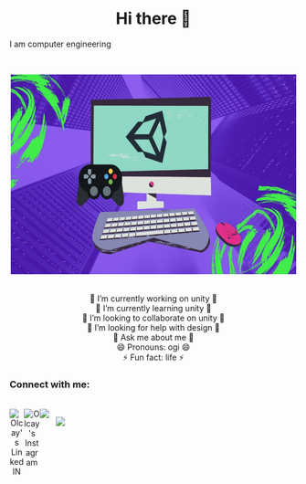 ### <h1 align="center">Hi there 👋
I am computer engineering</h1>

<br/>
<p align="center"><img alt="GIF" src="https://github.com/olcayertasmis/olcayertasmis/blob/main/original.jpg" width="500" height="350" /></p>
<p align="center">
  <br/>
 🔭 I’m currently working on unity 🔭
  <br />
 🌱 I’m currently learning unity 🌱
  <br />
 👯 I’m looking to collaborate on unity 👯
  <br />
 🤔 I’m looking for help with design 🤔
  <br />
 💬 Ask me about me 💬
  <br />
 😄 Pronouns: ogi 😄
  <br />
 ⚡ Fun fact: life ⚡
  <br />
  </p>
<h3 align="left">Connect with me:</h3>
<br />
<a align="center" href="https://www.linkedin.com/in/olcay-erta%C5%9Fm%C4%B1%C5%9F-b44a971b1/" align="center">
  <img align="left" alt="Olcay's LinkedIN" width="25px" src="https://cdn.jsdelivr.net/npm/simple-icons@v3/icons/linkedin.svg" />
</a>

<a href="https://www.instagram.com/olcayertasmis/" align="center">
  <img align="left" alt="Olcay's Instagram" width="28px" src="https://cdn.jsdelivr.net/npm/simple-icons@v3/icons/instagram.svg" />
</a>

<a href="olcayertasmis@gmail.com" align="center">
  <img align="left" width="28px" src="https://cdn.jsdelivr.net/npm/simple-icons@v3/icons/gmail.svg" />
</a>

![](https://visitor-badge.glitch.me/badge?page_id=olcayertasmis.olcayertasmis)
